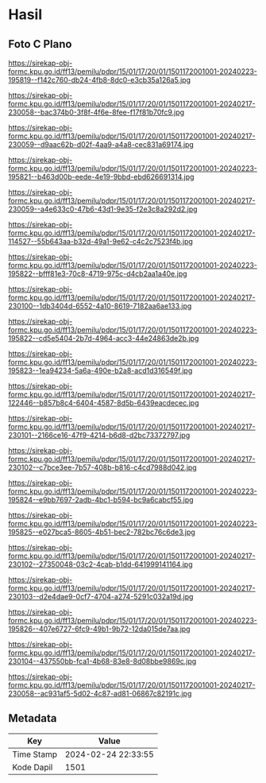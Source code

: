 # Hasil

## Foto C Plano

https://sirekap-obj-formc.kpu.go.id/ff13/pemilu/pdpr/15/01/17/20/01/1501172001001-20240223-195819--f142c760-db24-4fb8-8dc0-e3cb35a126a5.jpg

https://sirekap-obj-formc.kpu.go.id/ff13/pemilu/pdpr/15/01/17/20/01/1501172001001-20240217-230058--bac374b0-3f8f-4f6e-8fee-f17f81b70fc9.jpg

https://sirekap-obj-formc.kpu.go.id/ff13/pemilu/pdpr/15/01/17/20/01/1501172001001-20240217-230059--d9aac62b-d02f-4aa9-a4a8-cec831a69174.jpg

https://sirekap-obj-formc.kpu.go.id/ff13/pemilu/pdpr/15/01/17/20/01/1501172001001-20240223-195821--b463d00b-eede-4e19-9bbd-ebd626691314.jpg

https://sirekap-obj-formc.kpu.go.id/ff13/pemilu/pdpr/15/01/17/20/01/1501172001001-20240217-230059--a4e633c0-47b6-43d1-9e35-f2e3c8a292d2.jpg

https://sirekap-obj-formc.kpu.go.id/ff13/pemilu/pdpr/15/01/17/20/01/1501172001001-20240217-114527--55b643aa-b32d-49a1-9e62-c4c2c7523f4b.jpg

https://sirekap-obj-formc.kpu.go.id/ff13/pemilu/pdpr/15/01/17/20/01/1501172001001-20240223-195822--bfff81e3-70c8-4719-975c-d4cb2aa1a40e.jpg

https://sirekap-obj-formc.kpu.go.id/ff13/pemilu/pdpr/15/01/17/20/01/1501172001001-20240217-230100--1db3404d-6552-4a10-8619-7182aa6ae133.jpg

https://sirekap-obj-formc.kpu.go.id/ff13/pemilu/pdpr/15/01/17/20/01/1501172001001-20240223-195822--cd5e5404-2b7d-4964-acc3-44e24863de2b.jpg

https://sirekap-obj-formc.kpu.go.id/ff13/pemilu/pdpr/15/01/17/20/01/1501172001001-20240223-195823--1ea94234-5a6a-490e-b2a8-acd1d316549f.jpg

https://sirekap-obj-formc.kpu.go.id/ff13/pemilu/pdpr/15/01/17/20/01/1501172001001-20240217-122446--b857b8c4-6404-4587-8d5b-6439eacdecec.jpg

https://sirekap-obj-formc.kpu.go.id/ff13/pemilu/pdpr/15/01/17/20/01/1501172001001-20240217-230101--2166ce16-47f9-4214-b6d8-d2bc73372797.jpg

https://sirekap-obj-formc.kpu.go.id/ff13/pemilu/pdpr/15/01/17/20/01/1501172001001-20240217-230102--c7bce3ee-7b57-408b-b816-c4cd7988d042.jpg

https://sirekap-obj-formc.kpu.go.id/ff13/pemilu/pdpr/15/01/17/20/01/1501172001001-20240223-195824--e9bb7697-2adb-4bc1-b594-bc9a6cabcf55.jpg

https://sirekap-obj-formc.kpu.go.id/ff13/pemilu/pdpr/15/01/17/20/01/1501172001001-20240223-195825--e027bca5-8605-4b51-bec2-782bc76c6de3.jpg

https://sirekap-obj-formc.kpu.go.id/ff13/pemilu/pdpr/15/01/17/20/01/1501172001001-20240217-230102--27350048-03c2-4cab-b1dd-641999141164.jpg

https://sirekap-obj-formc.kpu.go.id/ff13/pemilu/pdpr/15/01/17/20/01/1501172001001-20240217-230103--d2e4dae9-0cf7-4704-a274-5291c032a19d.jpg

https://sirekap-obj-formc.kpu.go.id/ff13/pemilu/pdpr/15/01/17/20/01/1501172001001-20240223-195826--407e6727-6fc9-49b1-9b72-12da015de7aa.jpg

https://sirekap-obj-formc.kpu.go.id/ff13/pemilu/pdpr/15/01/17/20/01/1501172001001-20240217-230104--437550bb-fca1-4b68-83e8-8d08bbe9869c.jpg

https://sirekap-obj-formc.kpu.go.id/ff13/pemilu/pdpr/15/01/17/20/01/1501172001001-20240217-230058--ac931af5-5d02-4c87-ad81-06867c82191c.jpg


## Metadata

| Key        | Value               |
| ---------- | ------------------- |
| Time Stamp | 2024-02-24 22:33:55 |
| Kode Dapil | 1501                |




